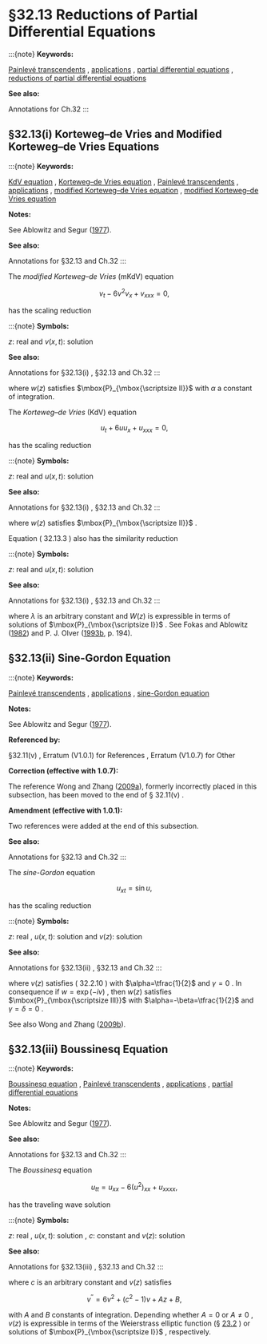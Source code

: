 # §32.13 Reductions of Partial Differential Equations

:::{note}
**Keywords:**

[Painlevé transcendents](http://dlmf.nist.gov/search/search?q=Painlev%C3%A9%20transcendents) , [applications](http://dlmf.nist.gov/search/search?q=applications) , [partial differential equations](http://dlmf.nist.gov/search/search?q=partial%20differential%20equations) , [reductions of partial differential equations](http://dlmf.nist.gov/search/search?q=reductions%20of%20partial%20differential%20equations)

**See also:**

Annotations for Ch.32
:::


## §32.13(i) Korteweg–de Vries and Modified Korteweg–de Vries Equations

:::{note}
**Keywords:**

[KdV equation](http://dlmf.nist.gov/search/search?q=KdV%20equation) , [Korteweg–de Vries equation](http://dlmf.nist.gov/search/search?q=Korteweg%E2%80%93de%20Vries%20equation) , [Painlevé transcendents](http://dlmf.nist.gov/search/search?q=Painlev%C3%A9%20transcendents) , [applications](http://dlmf.nist.gov/search/search?q=applications) , [modified Korteweg–de Vries equation](http://dlmf.nist.gov/search/search?q=modified%20Korteweg%E2%80%93de%20Vries%0Aequation) , [modified Korteweg–de Vries equation](http://dlmf.nist.gov/search/search?q=modified%20Korteweg%E2%80%93de%20Vries%20equation)

**Notes:**

See Ablowitz and Segur ([1977](./bib/index.html#bib4 "Exact linearization of a Painlevé transcendent")).

**See also:**

Annotations for §32.13 and Ch.32
:::

The *modified Korteweg–de Vries* (mKdV) equation


<a id="E1"></a>
$$
v_{t}-6v^{2}v_{x}+v_{xxx}=0, \tag{32.13.1}
$$

has the scaling reduction

:::{note}
**Symbols:**

$z$: real and $v(x,t)$: solution

**See also:**

Annotations for §32.13(i) , §32.13 and Ch.32
:::

where $w(z)$ satisfies $\mbox{P}_{\mbox{\scriptsize II}}$ with $\alpha$ a constant of integration.

The *Korteweg–de Vries* (KdV) equation


<a id="E3"></a>
$$
u_{t}+6uu_{x}+u_{xxx}=0, \tag{32.13.3}
$$

has the scaling reduction

:::{note}
**Symbols:**

$z$: real and $u(x,t)$: solution

**See also:**

Annotations for §32.13(i) , §32.13 and Ch.32
:::

where $w(z)$ satisfies $\mbox{P}_{\mbox{\scriptsize II}}$ .

Equation ( 32.13.3 ) also has the similarity reduction

:::{note}
**Symbols:**

$z$: real and $u(x,t)$: solution

**See also:**

Annotations for §32.13(i) , §32.13 and Ch.32
:::

where $\lambda$ is an arbitrary constant and $W(z)$ is expressible in terms of solutions of $\mbox{P}_{\mbox{\scriptsize I}}$ . See Fokas and Ablowitz ([1982](./bib/F.html#bib815 "On a unified approach to transformations and elementary solutions of Painlevé equations")) and P. J. Olver ([1993b](./bib/O.html#bib1813 "Applications of Lie Groups to Differential Equations"), p. 194).


## §32.13(ii) Sine-Gordon Equation

:::{note}
**Keywords:**

[Painlevé transcendents](http://dlmf.nist.gov/search/search?q=Painlev%C3%A9%20transcendents) , [applications](http://dlmf.nist.gov/search/search?q=applications) , [sine-Gordon equation](http://dlmf.nist.gov/search/search?q=sine-Gordon%20equation)

**Notes:**

See Ablowitz and Segur ([1977](./bib/index.html#bib4 "Exact linearization of a Painlevé transcendent")).

**Referenced by:**

§32.11(v) , Erratum (V1.0.1) for References , Erratum (V1.0.7) for Other

**Correction (effective with 1.0.7):**

The reference Wong and Zhang ([2009a](./bib/W.html#bib2743 "On the connection formulas of the fourth Painlevé transcendent")), formerly incorrectly placed in this subsection, has been moved to the end of § 32.11(v) .

**Amendment (effective with 1.0.1):**

Two references were added at the end of this subsection.

**See also:**

Annotations for §32.13 and Ch.32
:::

The *sine-Gordon* equation


<a id="E6"></a>
$$
u_{xt}=\sin u, \tag{32.13.6}
$$

has the scaling reduction

:::{note}
**Symbols:**

$z$: real , $u(x,t)$: solution and $v(z)$: solution

**See also:**

Annotations for §32.13(ii) , §32.13 and Ch.32
:::

where $v(z)$ satisfies ( 32.2.10 ) with $\alpha=\tfrac{1}{2}$ and $\gamma=0$ . In consequence if $w=\exp\left(-iv\right)$ , then $w(z)$ satisfies $\mbox{P}_{\mbox{\scriptsize III}}$ with $\alpha=-\beta=\tfrac{1}{2}$ and $\gamma=\delta=0$ .

See also Wong and Zhang ([2009b](./bib/W.html#bib2742 "On the connection formulas of the third Painlevé transcendent")).


## §32.13(iii) Boussinesq Equation

:::{note}
**Keywords:**

[Boussinesq equation](http://dlmf.nist.gov/search/search?q=Boussinesq%20equation) , [Painlevé transcendents](http://dlmf.nist.gov/search/search?q=Painlev%C3%A9%20transcendents) , [applications](http://dlmf.nist.gov/search/search?q=applications) , [partial differential equations](http://dlmf.nist.gov/search/search?q=partial%20differential%20equations)

**Notes:**

See Ablowitz and Segur ([1977](./bib/index.html#bib4 "Exact linearization of a Painlevé transcendent")).

**See also:**

Annotations for §32.13 and Ch.32
:::

The *Boussinesq* equation


<a id="E8"></a>
$$
u_{tt}=u_{xx}-6(u^{2})_{xx}+u_{xxxx}, \tag{32.13.8}
$$

has the traveling wave solution

:::{note}
**Symbols:**

$z$: real , $u(x,t)$: solution , $c$: constant and $v(z)$: solution

**See also:**

Annotations for §32.13(iii) , §32.13 and Ch.32
:::

where $c$ is an arbitrary constant and $v(z)$ satisfies


<a id="E10"></a>
$$
v^{\prime\prime}=6v^{2}+(c^{2}-1)v+Az+B, \tag{32.13.10}
$$

with $A$ and $B$ constants of integration. Depending whether $A=0$ or $A\neq 0$ , $v(z)$ is expressible in terms of the Weierstrass elliptic function (§ [23.2](./23.2.md "§23.2 Definitions and Periodic Properties ‣ Weierstrass Elliptic Functions ‣ Chapter 23 Weierstrass Elliptic and Modular Functions") ) or solutions of $\mbox{P}_{\mbox{\scriptsize I}}$ , respectively.
